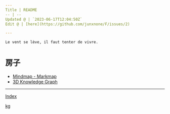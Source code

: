```yaml
---
Title | README
-- | --
Updated @ | `2023-06-17T12:04:50Z`
Edit @ | [here](https://github.com/junxnone/F/issues/2)

---
```

`Le vent se lève, ‌‍‍‌‍​‌‌‍​‍‌‌‌‌​‌‌‍‍‍​‌‍‍‍‍​‌‍‍‍‍​‌‍‍‌‍​‌‌‍​‍‍‌‌‌​‌‌‍‍‍​‌‌‌‍‍​‌‍‍‍‍​‌‍‍‌‍​‌‌‍​‌‌‌‌‍​‌‌‍‌​‍‌‌‌‌​‍‍‍‍‍​‍‍‍​‍‌​‌​‌‌‌​‌‌‌‌​‌‌‍il faut tenter de vivre.`

# `房子`

- [Mindmap - Markmap](https://junxnone.github.io/F/markmap.html?md=https://junxnone.github.io/F/_sidebar.md)
- [3D Knowledge Graph](https://junxnone.github.io/F/kg)

---

[Index](_sidebar.md ':include')

[kg](https://junxnone.github.io/F/kg ':include :type=iframe width=100% height=800px')


